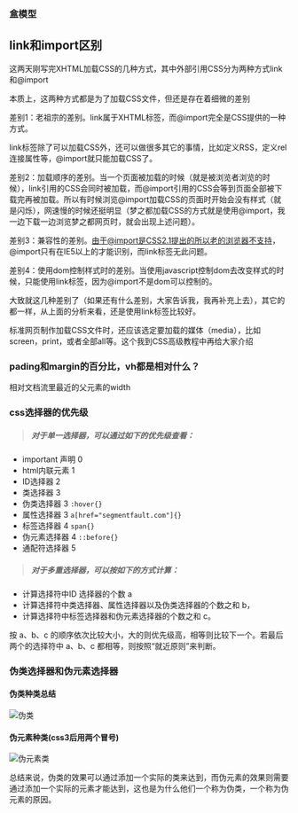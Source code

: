 ### 盒模型

## link和import区别

这两天刚写完XHTML加载CSS的几种方式，其中外部引用CSS分为两种方式link和@import

本质上，这两种方式都是为了加载CSS文件，但还是存在着细微的差别

差别1：老祖宗的差别。link属于XHTML标签，而@import完全是CSS提供的一种方式。

link标签除了可以加载CSS外，还可以做很多其它的事情，比如定义RSS，定义rel连接属性等，@import就只能加载CSS了。

差别2：加载顺序的差别。当一个页面被加载的时候（就是被浏览者浏览的时候），link引用的CSS会同时被加载，而@import引用的CSS会等到页面全部被下载完再被加载。所以有时候浏览@import加载CSS的页面时开始会没有样式（就是闪烁），网速慢的时候还挺明显（梦之都加载CSS的方式就是使用@import，我一边下载一边浏览梦之都网页时，就会出现上述问题）。

差别3：兼容性的差别。由于@import是CSS2.1提出的所以老的浏览器不支持，@import只有在IE5以上的才能识别，而link标签无此问题。

差别4：使用dom控制样式时的差别。当使用javascript控制dom去改变样式的时候，只能使用link标签，因为@import不是dom可以控制的。

大致就这几种差别了（如果还有什么差别，大家告诉我，我再补充上去），其它的都一样，从上面的分析来看，还是使用link标签比较好。

标准网页制作加载CSS文件时，还应该选定要加载的媒体（media），比如screen，print，或者全部all等。这个我到CSS高级教程中再给大家介绍


### pading和margin的百分比，vh都是相对什么？
相对文档流里最近的父元素的width

### css选择器的优先级

>##### 对于单一选择器，可以通过如下的优先级查看：

- important 声明  0
- html内联元素  1
- ID选择器  2
- 类选择器 3
- 伪类选择器 3   `:hover{}`
- 属性选择器 3   `a[href="segmentfault.com"]{}`
- 标签选择器 4    `span{}`
- 伪元素选择器 4   `::before{}`
- 通配符选择器 5

>##### 对于多重选择器，可以按如下的方式计算：

- 计算选择符中ID 选择器的个数 a
- 计算选择符中类选择器、属性选择器以及伪类选择器的个数之和 b，
- 计算选择符中标签选择器和伪元素选择器的个数之和 c。

按 a、b、c 的顺序依次比较大小，大的则优先级高，相等则比较下一个。若最后两个的选择符中 a、b、c 都相等，则按照“就近原则”来判断。

### 伪类选择器和伪元素选择器

#### 伪类种类总结
![伪类](http://segmentfault.com/img/bVcccn)

#### 伪元素种类(css3后用两个冒号)
![伪元素类](http://segmentfault.com/img/bVccco)

总结来说，伪类的效果可以通过添加一个实际的类来达到，而伪元素的效果则需要通过添加一个实际的元素才能达到，这也是为什么他们一个称为伪类，一个称为伪元素的原因。
